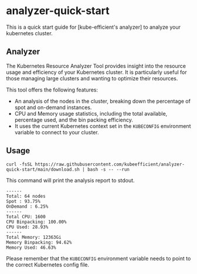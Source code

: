 # analyzer-quick-start

This is a quick start guide for [kube-efficient's analyzer] to analyze your kubernetes cluster.



## Analyzer

The Kubernetes Resource Analyzer Tool provides insight into the resource usage and efficiency of your Kubernetes cluster. It is particularly useful for those managing large clusters and wanting to optimize their resources.

This tool offers the following features:

- An analysis of the nodes in the cluster, breaking down the percentage of spot and on-demand instances.
- CPU and Memory usage statistics, including the total available, percentage used, and the bin packing efficiency.
- It uses the current Kubernetes context set in the `KUBECONFIG` environment variable to connect to your cluster.


## Usage
```
curl -fsSL https://raw.githubusercontent.com/kubeefficient/analyzer-quick-start/main/download.sh | bash -s -- --run
```

This command will print the analysis report to stdout.

```
------
Total: 64 nodes
Spot : 93.75%
OnDemand : 6.25%
------
Total CPU: 1600
CPU Binpacking: 100.00%
CPU Used: 28.93%
------
Total Memory: 12363Gi
Memory Binpacking: 94.62%
Memory Used: 46.63%
```

Please remember that the `KUBECONFIG` environment variable needs to point to the correct Kubernetes config file.
